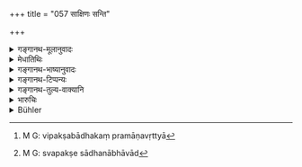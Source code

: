 +++
title = "057 साक्षिणः सन्ति"

+++

<details><summary>गङ्गानथ-मूलानुवादः</summary>

Having asserted that he has witnesses, and on being asked to name them, if he does not name them,—him also, on these grounds, the judge shall declare to have failed in his suit.—(57)
</details>

<details><summary>मेधातिथिः</summary>

**ज्ञातारः** साक्षिणः पुरुषा **मम सन्तीत्य् उक्त्वा** यदोच्यते कथ्यताम् इति तदा तूष्णीक आस्ते — न तान् देशनामजातिभिर् विशेषणैः कथयति — तदा **एतैः** प्रयेकं पूर्वम् उक्तैः **कारणैर्** इह **हीनो ऽसौ** व्यवहाराद् भ्रष्ट इति । **धर्मस्थो** धर्माधिकरणस्थः प्राड्विवाको **निर्दिशेन्** निश्चितं ब्रूयाज् जितो ऽयम् इति । यथैव विपक्षबाधकप्रमाणावृत्त्या[^२२८] पराजय एवं स्वपक्षसाधनाभावाद्[^२२९] अपि । अभावनिश्चयश् च पुनः पुनर् अवसरे ऽनुपन्यासात् कारणान्तरस्य चानुपन्यासे ऽभावाद् इति । 


[^२२९]:
     M G: svapakṣe sādhanābhāvād


[^२२८]:
     M G: vipakṣabādhakaṃ pramāṇavṛttyā

**ज्ञातार** इति तृन्नन्तम् एव । तत्रेदम् इति द्वितीयान्तं युज्यते, "खलर्थत्ट्नाम्" (पाण् २.३.६९) इति षष्ठीनिषेधात् । **हीनं तम्** इति द्वितीयान्तः पाठः । **इति**शब्दः प्रकारार्थो द्रष्टव्यः । एभिर् उक्तैः प्रकारैर् अन्यैश् चैवंविधैर् **हीनं तन् निर्दिशेत्** । यदा तु वाक्यार्थपरामर्शः तदा हीनो ऽसाव् इति पाठः । वाक्यार्थस्य कर्मत्वाद् द्वितीयाया अभावः । 


एते पराजयहेतवः । न त्व् आकारेङ्गितादिवद् व्यभिचारिणः[^२३०] । यो हि पुनः पुनर् विचारावसरे न संनिधीयते संनिहितो नोत्तरं प्रतिवक्ति[^२३१] तत्र निश्चितम् इदं भवति नास्य जयहेतुर् अस्तीति । यदि च सर्वदैवानुत्तरवादिनं न पराजयेद् राजा ततो व्यवस्थाभङ्ग आपद्यते । पौर्वापर्यानवबोधस्[^२३२] त्व् इङ्गितादिवद् द्रष्टव्यः । यः सर्वकालं वाग्मी प्रगल्भं प्रतिपत्तिमांस् तस्येङ्गितादयो ऽन्यथाभवन्तः पराजयहेतौ प्रमाणान्तरेणानिश्चिते ऽपि लिङ्गदर्शनस्थानीया उपोद्बलका भवन्ति ॥ ८.५७ ॥
</details>

<details><summary>गङ्गानथ-भाष्यानुवादः</summary>

The term ‘*jñātāraḥ*’ stands for *witnesses*. Having said that ‘I have
witnesses,’ he is ordered—‘name them’; thereupon, if he does not name
them, indicating their residence, name and caste;—then, on each of the
above-mentioned grounds, he should be regarded as having failed.

‘*Dharmasthaḥ*’ is one who has been appointed to try cases,—the Judge;
and he should pronounce him to have failed, saying ‘this man is
non-suited.’

Just as one loses his case by the other party adducing proofs
establishing the contrary of his contention, so does he lose it also by
the absence of proofs in support of it; and this absence of proofs is
ascertained by the fact of their not being adduced by the party at the
right time, even though repeatedly asked to do so,—as also by the
adducing of proofs to the contrary.

‘*Jñātāraḥ*’ ends in the ‘*tṛn*’ affix; and as such it should govern a
noun in the Accusative case, the use of the Genitive being precluded by
Pāṇini, 2.3.69.

The right reading being ‘*hīnam tam*’—the particle ‘*iṭi*’ should be
taken as denoting *kind*;—the sense being—‘on these, and on other
similar grounds, the Judge shall declare him to have failed’;—if, on the
other hand, the particle ‘*iti*’ he taken as referring to the whole
sentence, then the correct reading would he ‘*hīno’-sau*’; because the
whole sentence being the object of the verb, there would be nothing to
justify the use of the Accusative ending (in ‘*hīnam tam*’).

These grounds of defeat are infallible, unlike the aspect, gestures,
etc. (of the parties), which are fallible.

If at the time of the enquiry, a party does not present himself,—or oven
though presenting himself, does not offer any answer,—then it becomes
certain that there are ne grounds for the man succeeding in his suit. If
the King were not to non-suit the party who never offers an answer, then
the entire judicial machinery would become upset.

As regards the man not perceiving the inconsistency between his first
and subsequent statements,—this has to be treated on the same footing as
*gesture* and other indicative signs. In the case of a man who
throughout is very talkative and bold and clever, gestures and other
indicatives are not infallible guides; and being similar to indirect
verbal indicatives, they are only regarded as corrobarative of the
decision regarding defeat or victory taken on other grounds.—(57)
</details>

<details><summary>गङ्गानथ-टिप्पन्यः</summary>

This verse is quoted in *Kṛtyakalpataru* (22b), which explains
‘*dharmasthaḥ*’ as ‘one who is occupying the judgment seat’;—and in
*Vīramitrodaya* (Vyavahāra, 31b), which explains the construction
as—‘*mā*,’ *mām*, ‘*gnātāraḥ*,’ persons knowing that what I state is
true, &c., &c., as being, according to Medhātithi, but goes on to add,
that according to the Ācārya,’ ‘*meti*’stands for ‘*me-iti*,’ the
*sandhi* being explained as a Vedic anomaly. It notes the reading,
‘*Santi jñātāra ityuktvā*,’ as found in *Kalpataru*, but rejects it as
an unauthorised reading.
</details>

<details><summary>गङ्गानथ-तुल्य-वाक्यानि</summary>

**(verses 8.53-57)  
**

See Comparative notes for [Verse
8.53].
</details>

<details><summary>भारुचिः</summary>

सर्वथा साक्षिभ्यो ऽन्यैः प्रेतिज्ञातार्थप्रतिपादकैः **कारणैर्** अविभाव्यमाने वस्तुनि । साक्षिणः शरण् । । । [कार]णैर् यथोक्तैर् असत्प्रत्ययवचनैर् **हीनम् इत्य्** एव **निर्दिशेत्** । अर्थिनम् इतरं वा, उभयतः संभवात् पराजयहेतूनाम् । **धर्मस्थः करणैर् एतैर् हीनं तम् इति** पराजयकारणं विज्ञेयम् । इतिकरणं चैवंशब्दार्थे । तथा च व्याख्यातम् । इदानीम् अर्थिप्रत्यर्थिनोर् वचनकालनियमार्थम् इदम् आरभ्यते ॥ ८.५७ ॥
</details>

<details><summary>Bühler</summary>

057	Him also who says 'I have witnesses,' and, being ordered to produce them, produces them not, the judge must on these (same) grounds declare to be non-suited.
</details>

